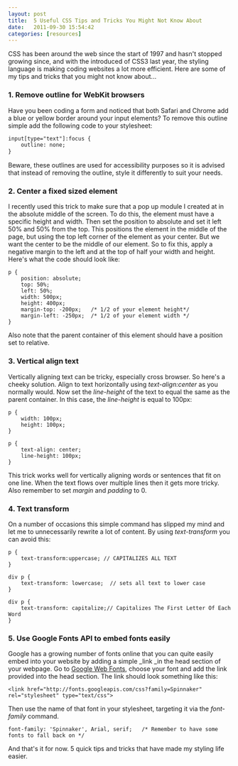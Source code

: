 ```yaml
---
layout: post
title:  5 Useful CSS Tips and Tricks You Might Not Know About
date:   2011-09-30 15:54:42
categories: [resources]
---
```


CSS has been around the web since the start of 1997 and hasn't stopped growing since, and with the introduced of CSS3 last year, the styling language is making coding websites a lot more efficient. Here are some of my tips and tricks that you might not know about...

### 1. Remove outline for WebKit browsers

Have you been coding a form and noticed that both Safari and Chrome add a blue or yellow border around your input elements? To remove this outline simple add the following code to your stylesheet:

```html
input[type="text"]:focus {
    outline: none;
}
```

Beware, these outlines are used for accessibility purposes so it is advised that instead of removing the outline, style it differently to suit your needs.

### 2. Center a fixed sized element

I recently used this trick to make sure that a pop up module I created at in the absolute middle of the screen. To do this, the element must have a specific height and width. Then set the position to absolute and set it left 50% and 50% from the top. This positions the element in the middle of the page, but using the top left corner of the element as your center. But we want the center to be the middle of our element. So to fix this, apply a negative margin to the left and at the top of half your width and height. Here's what the code should look like:

```
p {
    position: absolute;
    top: 50%;
    left: 50%;
    width: 500px;
    height: 400px;
    margin-top: -200px;   /* 1/2 of your element height*/
    margin-left: -250px;  /* 1/2 of your element width */
}
```

Also note that the parent container of this element should have a position set to relative.

### 3. Vertical align text

Vertically aligning text can be tricky, especially cross browser. So here's a cheeky solution. Align to text horizontally using _text-align:center_ as you normally would. Now set the _line-height_ of the text to equal the same as the parent container. In this case, the _line-height_ is equal to 100px:

```
p {
    width: 100px;
    height: 100px;
}

p {
    text-align: center;
    line-height: 100px;
}
```

This trick works well for vertically aligning words or sentences that fit on one line. When the text flows over multiple lines then it gets more tricky. Also remember to set _margin_ and _padding_ to 0.

### 4. Text transform

On a number of occasions this simple command has slipped my mind and let me to unnecessarily rewrite a lot of content. By using _text-transform_ you can avoid this:

```
p {
    text-transform:uppercase; // CAPITALIZES ALL TEXT
}

div p {
    text-transform: lowercase;  // sets all text to lower case
}

div p {
    text-transform: capitalize;// Capitalizes The First Letter Of Each Word
}
```

### 5. Use Google Fonts API to embed fonts easily

Google has a growing number of fonts online that you can quite easily embed into your website by adding a simple _link _in the head section of your webpage. Go to [Google Web Fonts](www.google.com/webfonts), choose your font and add the link provided into the head section. The link should look something like this:

```
<link href="http://fonts.googleapis.com/css?family=Spinnaker" rel="stylesheet" type="text/css">
```

Then use the name of that font in your stylesheet, targeting it via the _font-family_ command.

```
font-family: 'Spinnaker', Arial, serif;   /* Remember to have some fonts to fall back on */
```

And that's it for now. 5 quick tips and tricks that have made my styling life easier.
